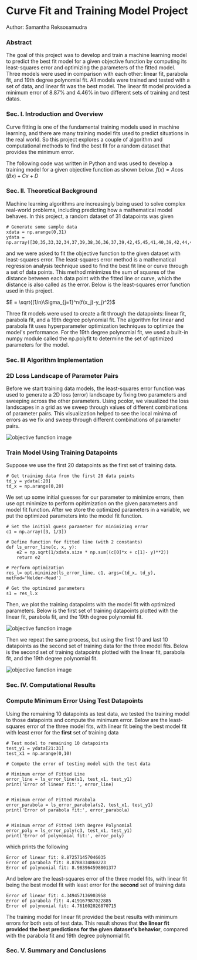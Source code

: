 # Curve Fit and Training Model Project
Author: Samantha Reksosamudra

### Abstract
The goal of this project was to develop and train a machine learning model to predict the best fit model for a given objective function by computing its least-squares error and optimizing the parameters of the fitted model. Three models were used in comparison with each other: linear fit, parabola fit, and 19th degree polynomial fit. All models were trained and tested with a set of data, and linear fit was the best model. The linear fit model provided a minimum error of 8.87% and 4.46% in two different sets of training and test datas.

### Sec. I. Introduction and Overview
Curve fitting is one of the fundamental training models used in machine learning, and there are many training model fits used to predict situations in the real world. So this project explores a couple of algorithm and computational methods to find the best fit for a random dataset that provides the minimum error.

The following code was written in Python and was used to develop a training model for a given objective function as shown below. 
$f(x) = A\cos(Bx) + Cx + D$


### Sec. II. Theoretical Background
Machine learning algorithms are increasingly being used to solve complex real-world problems, including predicting how a mathematical model behaves. In this project, a random dataset of 31 datapoints was given 

```
# Generate some sample data
xdata = np.arange(0,31)
ydata = np.array([30,35,33,32,34,37,39,38,36,36,37,39,42,45,45,41,40,39,42,44,47,49,50,49,46,48,50,53,55,54,53])
```

and we were asked to fit the objective function to the given dataset with least-squares error. The least-squares error method is a mathematical regression analysis technique used to find the best fit line or curve through a set of data points. This method minimizes the sum of squares of the distance between each data point with the fitted line or curve, which the distance is also called as the error. Below is the least-squares error function used in this project.

$E = \sqrt{(1/n)\Sigma_{j=1}^n(f(x_j)-y_j)^2}$

Three fit models were used to create a fit through the datapoints: linear fit, parabola fit, and a 19th degree polynomial fit. The algorithm for linear and parabola fit uses hyperparameter optimization techniques to optimize the model's performance. For the 19th degree polynomial fit, we used a built-in numpy module called the np.polyfit to determine the set of optimized parameters for the model. 

### Sec. III Algorithm Implementation
  ### 2D Loss Landscape of Parameter Pairs
  Before we start training data models, the least-squares error function was used to generate a 2D loss (error) landscape by fixing two parameters and sweeping across the other parameters. Using pcolor, we visualized the loss landscapes in a grid as we sweep through values of different combinations of parameter pairs. This visualization helped to see the local minima of errors as we fix and sweep through different combinations of parameter pairs. 

![objective function image](./obj_function.png)

  ### Train Model Using Training Datapoints
Suppose we use the first 20 datapoints as the first set of training data. 

```
# Get training data from the first 20 data points
td_y = ydata[:20]
td_x = np.arange(0,20)
```

We set up some initial guesses for our parameter to minimize errors, then use opt.minimize to perform opitimization on the given parameters and model fit function. After we store the optimized parameters in a variable, we put the optimized parameters into the model fit function.

```
# Set the initial guess parameter for minimizing error
c1 = np.array([3, 1/3])   

# Define function for fitted line (with 2 constants)
def ls_error_line(c, x, y):
    e2 = np.sqrt(1/xdata.size * np.sum((c[0]*x + c[1]- y)**2))
    return e2

# Perform optimization
res_l= opt.minimize(ls_error_line, c1, args=(td_x, td_y), method='Nelder-Mead')

# Get the optimized parameters
s1 = res_l.x
```

Then, we plot the training datapoints with the model fit with optimized parameters. Below is the first set of training datapoints plotted with the linear fit, parabola fit, and the 19th degree polynomial fit.

![objective function image](./obj_function.png)

Then we repeat the same process, but using the first 10 and last 10 datapoints as the second set of training data for the three model fits. Below is the second set of training datapoints plotted with the linear fit, parabola fit, and the 19th degree polynomial fit.

![objective function image](./obj_function.png)

### Sec. IV. Computational Results
  ### Compute Minimum Error Using Test Datapoints
  Using the remaining 10 datapoints as test data, we tested the training model to those datapoints and compute the minimum error. Below are the least-squares error of the three model fits, with linear fit being the best model fit with least error for the **first** set of training data
```
# Test model to remaining 10 datapoints
test_y1 = ydata[21:31]
test_x1 = np.arange(0,10)

# Compute the error of testing model with the test data

# Minimum error of Fitted Line
error_line = ls_error_line(s1, test_x1, test_y1)
print('Error of linear fit:', error_line)


# Minimum error of Fitted Parabola
error_parabola = ls_error_parabola(s2, test_x1, test_y1)
print('Error of parabola fit:', error_parabola)


# Minimum error of Fitted 19th Degree Polynomial
error_poly = ls_error_poly(c3, test_x1, test_y1)
print('Error of polynomial fit:', error_poly)
```

which prints the following

```
Error of linear fit: 8.872571457046035
Error of parabola fit: 8.8788334860223
Error of polynomial fit: 8.983964598801377
```

And below are the least-squares error of the three model fits, with linear fit being the best model fit with least error for the **second** set of training data

```
Error of linear fit: 4.349457136903958
Error of parabola fit: 4.419167987022885
Error of polynomial fit: 4.761602026870715
```
 
The training model for linear fit provided the best results with minimum errors for both sets of test data. This result shows that **the linear fit provided the best predictions for the given dataset's behavior**, compared with the parabola fit and 19th degree polynomial fit.

### Sec. V. Summary and Conclusions




